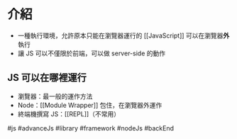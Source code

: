 # 介紹
- 一種執行環境，允許原本只能在瀏覽器運行的 [[JavaScript]] 可以在瀏覽器**外**執行
- 讓 JS 可以不僅限於前端，可以做 server-side 的動作

## JS 可以在哪裡運行
- 瀏覽器：最一般的運作方法
- Node：[[Module Wrapper]] 包住，在瀏覽器外運作
- 終端機撰寫 JS：[[REPL]]（不常用）




#js #advanceJs #library #framework #nodeJs #backEnd